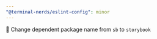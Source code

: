 ```yaml
---
"@terminal-nerds/eslint-config": minor
---
```


🔧 Change dependent package name from `sb` to `storybook`
